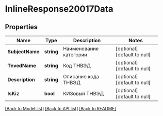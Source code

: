 # InlineResponse20017Data

## Properties
Name | Type | Description | Notes
------------ | ------------- | ------------- | -------------
**SubjectName** | **string** | Наименование категории | [optional] [default to null]
**TnvedName** | **string** | Код ТНВЭД | [optional] [default to null]
**Description** | **string** | Описание кода ТНВЭД | [optional] [default to null]
**IsKiz** | **bool** | КИЗовый ТНВЭД | [optional] [default to null]

[[Back to Model list]](../README.md#documentation-for-models) [[Back to API list]](../README.md#documentation-for-api-endpoints) [[Back to README]](../README.md)

